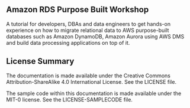 ## Amazon RDS Purpose Built Workshop

A tutorial for developers, DBAs and data engineers to get hands-on experience on  how to migrate relational data to AWS purpose-built databases  such as Amazon DynamoDB, Amazon Aurora using AWS DMS and build data processing applications on top of it.

## License Summary

The documentation is made available under the Creative Commons Attribution-ShareAlike 4.0 International License. See the LICENSE file.

The sample code within this documentation is made available under the MIT-0 license. See the LICENSE-SAMPLECODE file.

